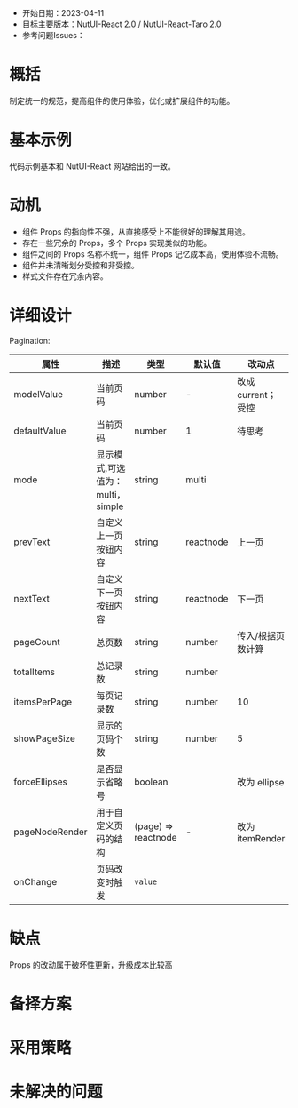 - 开始日期：2023-04-11
- 目标主要版本：NutUI-React 2.0 / NutUI-React-Taro 2.0
- 参考问题Issues：

# 概括

制定统一的规范，提高组件的使用体验，优化或扩展组件的功能。


# 基本示例

代码示例基本和 NutUI-React 网站给出的一致。


# 动机

- 组件 Props 的指向性不强，从直接感受上不能很好的理解其用途。
- 存在一些冗余的 Props，多个 Props 实现类似的功能。
- 组件之间的 Props 名称不统一，组件 Props 记忆成本高，使用体验不流畅。
- 组件并未清晰划分受控和非受控。
- 样式文件存在冗余内容。


# 详细设计


Pagination:

| 属性 | 描述 | 类型 | 默认值 | 改动点 |
| --- | --- | --- | --- | --- |
| modelValue | 当前页码 | number | - | 改成 current；受控 |
| defaultValue | 当前页码 | number | 1 | 待思考 |
| mode | 显示模式,可选值为：multi，simple | string | multi |  |
| prevText | 自定义上一页按钮内容 | string | reactnode | 上一页 | 改为 prev |
| nextText | 自定义下一页按钮内容 | string | reactnode | 下一页 | 改为 next |
| pageCount | 总页数 | string | number | 传入/根据页数计算 | 删 |
| totalItems | 总记录数 | string | number |  | 改为 total |
| itemsPerPage | 每页记录数 | string | number | 10 | 改为 pageSize |
| showPageSize | 显示的页码个数 | string | number | 5 | 改为 itemSize |
| forceEllipses | 是否显示省略号 | boolean |  | 改为 ellipse |
| pageNodeRender | 用于自定义页码的结构 | (page) => reactnode | - | 改为 itemRender |
| onChange | 页码改变时触发 | `value` |  |  |


# 缺点

Props 的改动属于破坏性更新，升级成本比较高

# 备择方案


# 采用策略


# 未解决的问题

